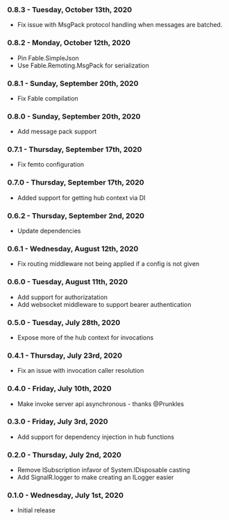### 0.8.3 - Tuesday, October 13th, 2020
* Fix issue with MsgPack protocol handling when messages
are batched.

### 0.8.2 - Monday, October 12th, 2020
* Pin Fable.SimpleJson
* Use Fable.Remoting.MsgPack for serialization

### 0.8.1 - Sunday, September 20th, 2020
* Fix Fable compilation

### 0.8.0 - Sunday, September 20th, 2020
* Add message pack support

### 0.7.1 - Thursday, September 17th, 2020
* Fix femto configuration

### 0.7.0 - Thursday, September 17th, 2020
* Added support for getting hub context via DI

### 0.6.2 - Thursday, September 2nd, 2020
* Update dependencies

### 0.6.1 - Wednesday, August 12th, 2020
* Fix routing middleware not being applied if a config is not given

### 0.6.0 - Tuesday, August 11th, 2020
* Add support for authorizatation
* Add websocket middleware to support bearer authentication

### 0.5.0 - Tuesday, July 28th, 2020
* Expose more of the hub context for invocations

### 0.4.1 - Thursday, July 23rd, 2020
* Fix an issue with invocation caller resolution

### 0.4.0 - Friday, July 10th, 2020
* Make invoke server api asynchronous - thanks @Prunkles

### 0.3.0 - Friday, July 3rd, 2020
* Add support for dependency injection in hub functions

### 0.2.0 - Thursday, July 2nd, 2020
* Remove ISubscription infavor of System.IDisposable casting
* Add SignalR.logger to make creating an ILogger easier

### 0.1.0 - Wednesday, July 1st, 2020
* Initial release
